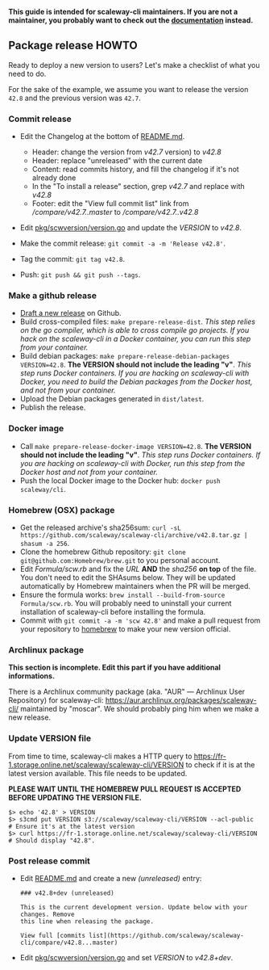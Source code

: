 **This guide is intended for scaleway-cli maintainers. If you are not a
maintainer, you probably want to check out the [documentation](README.md)
instead.**

## Package release HOWTO

Ready to deploy a new version to users? Let's make a checklist of what you need
to do.

For the sake of the example, we assume you want to release the version `42.8`
and the previous version was `42.7`.

### Commit release

* Edit the Changelog at the bottom of [README.md](README.md).

  - Header: change the version from *v42.7* version) to *v42.8*
  - Header: replace "unreleased" with the current date
  - Content: read commits history, and fill the changelog if it's not already
    done
  - In the "To install a release" section, grep *v42.7* and replace with
    *v42.8*
  - Footer: edit the "View full commit list" link from */compare/v42.7..master*
    to */compare/v42.7..v42.8*

* Edit [pkg/scwversion/version.go](pkg/scwversion/version.go) and update the
  *VERSION* to *v42.8*.
* Make the commit release: `git commit -a -m 'Release v42.8'`.
* Tag the commit: `git tag v42.8`.
* Push: `git push && git push --tags`.

### Make a github release

* [Draft a new release](https://github.com/scaleway/scaleway-cli/releases) on
  Github.
* Build cross-compiled files: `make prepare-release-dist`. *This step relies on
  the go compiler, which is able to cross compile go projects. If you hack on
  the scaleway-cli in a Docker container, you can run this step from your
  container.*
* Build debian packages: `make prepare-release-debian-packages VERSION=42.8`.
  **The VERSION should not include the leading "v"**. *This step runs Docker
  containers. If you are hacking on scaleway-cli with Docker, you need to build
  the Debian packages from the Docker host, and not from your container.*
* Upload the Debian packages generated in `dist/latest`.
* Publish the release.

### Docker image

* Call `make prepare-release-docker-image VERSION=42.8`. **The VERSION should
  not include the leading "v"**. *This step runs Docker containers. If you are
  hacking on scaleway-cli with Docker, run this step from the Docker host and
  not from your container.*
* Push the local Docker image to the Docker hub: `docker push scaleway/cli`.

### Homebrew (OSX) package

* Get the released archive's sha256sum: `curl -sL
  https://github.com/scaleway/scaleway-cli/archive/v42.8.tar.gz | shasum -a
  256`.
* Clone the homebrew Github repository: `git clone
  git@github.com:Homebrew/brew.git` to you personal account.
* Edit *Formula/scw.rb* and fix the *URL* **AND** the *sha256* **on top** of
  the file. You don't need to edit the SHAsums below. They will be updated
  automatically by Homebrew maintainers when the PR will be merged.
* Ensure the formula works: `brew install --build-from-source Formula/scw.rb`.
  You will probably need to uninstall your current installation of scaleway-cli
  before installing the formula.
* Commit with `git commit -a -m 'scw 42.8'` and make a pull request from your
  repository to [homebrew](https://github.com/Homebrew/homebrew-core) to make
  your new version official.

### Archlinux package

**This section is incomplete. Edit this part if you have additional
informations.**

There is a Archlinux community package (aka. "AUR" — Archlinux User Repository)
for scaleway-cli: https://aur.archlinux.org/packages/scaleway-cli/ maintained
by "moscar". We should probably ping him when we make a new release.

### Update VERSION file

From time to time, scaleway-cli makes a HTTP query to
https://fr-1.storage.online.net/scaleway/scaleway-cli/VERSION to check if it is
at the latest version available. This file needs to be updated.

**PLEASE WAIT UNTIL THE HOMEBREW PULL REQUEST IS ACCEPTED BEFORE UPDATING THE
VERSION FILE.**


```
$> echo '42.8' > VERSION
$> s3cmd put VERSION s3://scaleway/scaleway-cli/VERSION --acl-public
# Ensure it's at the latest version
$> curl https://fr-1.storage.online.net/scaleway/scaleway-cli/VERSION
# Should display "42.8".
```

### Post release commit

* Edit [README.md](README.md) and create a new *(unreleased)* entry:

   ```
   ### v42.8+dev (unreleased)

   This is the current development version. Update below with your changes. Remove
   this line when releasing the package.

   View full [commits list](https://github.com/scaleway/scaleway-cli/compare/v42.8...master)
   ```

* Edit [pkg/scwversion/version.go](pkg/scwversion/version.go) and set *VERSION*
  to *v42.8+dev*.
